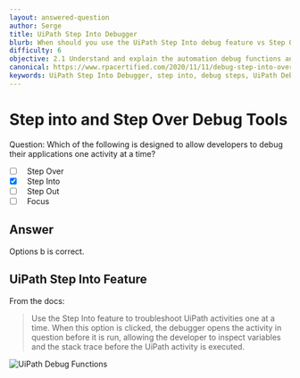 ```yaml
---
layout: answered-question
author: Serge
title: UiPath Step Into Debugger
blurb: When should you use the UiPath Step Into debug feature vs Step Over or Step Out in Studio?
difficulty: 6
objective: 2.1 Understand and explain the automation debug functions and usage such as breakpoints
canonical: https://www.rpacertified.com/2020/11/11/debug-step-into-over-out.html
keywords: UiPath Step Into Debugger, step into, debug steps, UiPath Debugger, Studio debug, breakpoints
---
```


<h1>Step into and Step Over Debug Tools</h1>

Question: Which of the following is designed to allow developers to debug their applications one activity at a time? 

- [ ] &nbsp;  Step Over
- [x] &nbsp;  Step Into
- [ ] &nbsp;  Step Out
- [ ] &nbsp;  Focus 

## Answer

Options b is correct.

## UiPath Step Into Feature

From the docs:

> Use the Step Into feature to troubleshoot UiPath activities one at a time. When this option is clicked, the debugger opens the activity in question before it is run, allowing the developer to inspect variables and the stack trace before the UiPath activity is executed.

<img src="https://files.readme.io/9c13062-debug.png" class="img-fluid" alt="UiPath Debug Functions">
